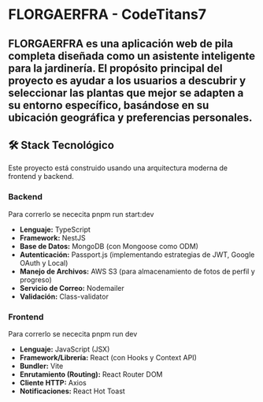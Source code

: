 # FLORGAERFRA -  CodeTitans7

FLORGAERFRA es una aplicación web de pila completa diseñada como un asistente inteligente para la jardinería. El propósito principal del proyecto es ayudar a los usuarios a descubrir y seleccionar las plantas que mejor se adapten a su entorno específico, basándose en su ubicación geográfica y preferencias personales.
---

## 🛠️ Stack Tecnológico

Este proyecto está construido usando una arquitectura moderna de frontend y backend.

### Backend 
Para correrlo se nececita pnpm run start:dev

* **Lenguaje:** TypeScript
* **Framework:** NestJS
* **Base de Datos:** MongoDB (con Mongoose como ODM)
* **Autenticación:** Passport.js (implementando estrategias de JWT, Google OAuth y Local)
* **Manejo de Archivos:** AWS S3 (para almacenamiento de fotos de perfil y progreso)
* **Servicio de Correo:** Nodemailer
* **Validación:** Class-validator

### Frontend 
Para correrlo se nececita pnpm run dev

* **Lenguaje:** JavaScript (JSX)
* **Framework/Librería:** React (con Hooks y Context API)
* **Bundler:** Vite
* **Enrutamiento (Routing):** React Router DOM
* **Cliente HTTP:** Axios
* **Notificaciones:** React Hot Toast
